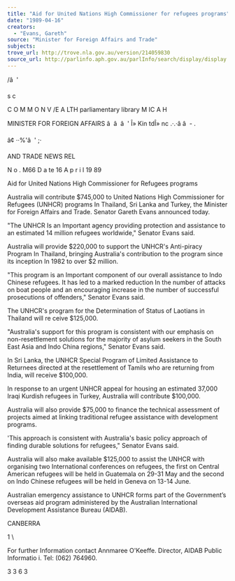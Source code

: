 ```yaml
---
title: "Aid for United Nations High Commissioner for refugees programs"
date: "1989-04-16"
creators:
  - "Evans, Gareth"
source: "Minister for Foreign Affairs and Trade"
subjects:
trove_url: http://trove.nla.gov.au/version/214059830
source_url: http://parlinfo.aph.gov.au/parlInfo/search/display/display.w3p;query=Id%3A%22media/pressrel/HPR09030408%22
---
```


 /â  ' 

 s c

 C O M M O N V /E A LTH parliamentary library  M IC A H

 MINISTER FOR  FOREIGN AFFAIRS â  â  â   ' Î»  Kin tdÎ»  nc .·.·â â  - .

 â¢ ··%'â  ' ;·

 AND TRADE NEWS REL

 N o . M66 D a te  16 A p r i l  19 89

 Aid for United Nations High Commissioner for Refugees programs

 Australia will contribute $745,000 to United Nations High Commissioner for Refugees  (UNHCR) programs In Thailand, Sri Lanka and Turkey, the Minister for Foreign Affairs and  Trade. Senator Gareth Evans announced today.

 "The UNHCR Is an Important agency providing protection and assistance to an estimated 14  million refugees worldwide," Senator Evans said.

 Australia will provide $220,000 to support the UNHCR's Anti-piracy Program In Thailand,  bringing Australia's contribution to the program since its inception In 1982 to over $2 million.

 "This program is an Important component of our overall assistance to Indo Chinese refugees. It  has led to a marked reduction In the number of attacks on boat people and an encouraging  increase in the number of successful prosecutions of offenders," Senator Evans said.

 The UNHCR's program for the Determination of Status of Laotians in Thailand will re ceive  $125,000.

 "Australia's support for this program is consistent with our emphasis on non-resettlement  solutions for the majority of asylum seekers in the South East Asia and Indo China regions,"  Senator Evans said.

 In Sri Lanka, the UNHCR Special Program of Limited Assistance to Returnees directed at the  resettlement of Tamils who are returning from India, will receive $100,000.

 In response to an urgent UNHCR appeal for housing an estimated 37,000 Iraqi Kurdish refugees  in Turkey, Australia will contribute $100,000.

 Australia will also provide $75,000 to finance the technical assessment of projects aimed at  linking traditional refugee assistance with development programs.

 'This approach is consistent with Australia's basic policy approach of finding durable  solutions for refugees," Senator Evans said.

 Australia will also make available $125,000 to assist the UNHCR with organising two  International conferences on refugees, the first on Central American refugees will be held in  Guatemala on 29-31 May and the second on Indo Chinese refugees will be held in Geneva on  13-14 June.

 Australian emergency assistance to UNHCR forms part of the Government’s overseas aid  program administered by the Australian International Development Assistance Bureau  (AIDAB).

 CANBERRA

 1  \

 For further Information contact Annmaree O'Keeffe. Director, AIDAB Public Informatio i. Tel:  (062) 764960.

 3 3 6 3

